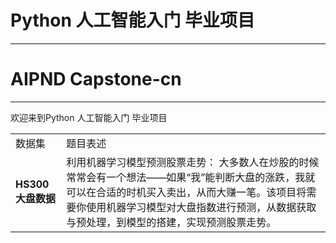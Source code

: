 # Python 人工智能入门 毕业项目
---
# AIPND Capstone-cn
---
欢迎来到Python 人工智能入门 毕业项目






<table>
    <tr>
        <td>数据集</td><td>题目表述</td>
    </tr>
    <tr>
		<td>
		<strong>HS300大盘数据</strong>
		</td>
		<td>
		利用机器学习模型预测股票走势：
		大多数人在炒股的时候常常会有一个想法——如果“我”能判断大盘的涨跌，我就可以在合适的时机买入卖出，从而大赚一笔。该项目将需要你使用机器学习模型对大盘指数进行预测，从数据获取与预处理，到模型的搭建，实现预测股票走势。
		</td>
    </tr>
</table>
